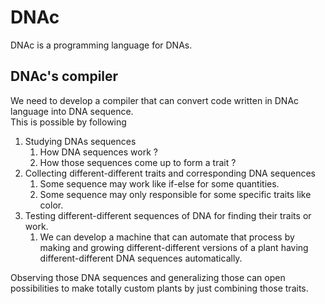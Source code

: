 # DNAc
DNAc is a programming language for DNAs.

## DNAc's compiler
We need to develop a compiler that can convert code written in DNAc language into DNA sequence.<br>
This is possible by following
 1. Studying DNAs sequences
    1. How DNA sequences work ? 
    2. How those sequences come up to form a trait ?
 2. Collecting different-different traits and corresponding DNA sequences
    1. Some sequence may work like if-else for some quantities.
    2. Some sequence may only responsible for some specific traits like color.
 3. Testing different-different sequences of DNA for finding their traits or work.
    1. We can develop a machine that can automate that process by making and growing different-different versions of a plant having different-different DNA sequences automatically.

Observing those DNA sequences and generalizing those can open possibilities to make totally custom plants by just combining those traits. 
